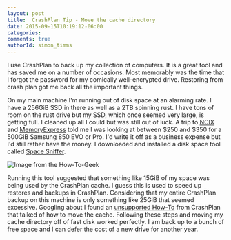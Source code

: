 ```yaml
---
layout: post
title:  CrashPlan Tip - Move the cache directory
date: 2015-09-15T10:19:12-06:00
categories:
comments: true
authorId: simon_timms
---
```


I use CrashPlan to back up my collection of computers. It is a great tool and has saved me on a number of occasions. Most memorably was the time that I forgot the password for my comically well-encrypted drive. Restoring from crash plan got me back all the important things. 

On my main machine I'm running out of disk space at an alarming rate. I have a 256GiB SSD in there as well as a 2TB spinning rust. I have tons of room on the rust drive but my SSD, which once seemed very large, is getting full. I cleaned up all I could but was still out of luck. A trip to [NCIX](http://ncix.com) and [MemoryExpress](http://memoryexpress.com) told me I was looking at between $250 and $350 for a 500GiB Samsung 850 EVO or Pro. I'd write it off as a business expense but I'd still rather have the money. I downloaded and installed a disk space tool called [Space Sniffer](http://www.uderzo.it/main_products/space_sniffer/index.html). 

![Image from the How-To-Geek](http://i.imgur.com/SZXsBSC.png)

Running this tool suggested that something like 15GiB of my space was being used by the CrashPlan cache. I guess this is used to speed up restores and backups in CrashPlan. Considering that my entire CrashPlan backup on this machine is only something like 25GiB that seemed excessive. Googling about I found an [unsupported How-To](http://support.code42.com/CrashPlan/Latest/Troubleshooting/Reassigning_Cache_Folder_To_A_Different_Directory) from CrashPlan that talked of how to move the cache. Following these steps and moving my cache directory off of fast disk worked perfectly. I am back up to a bunch of free space and I can defer the cost of a new drive for another year. 